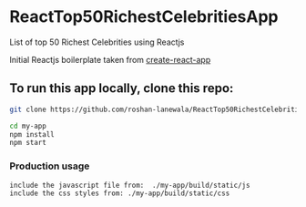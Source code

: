 # ReactTop50RichestCelebritiesApp
List of top 50 Richest Celebrities using Reactjs


Initial Reactjs boilerplate taken from [create-react-app](https://github.com/facebookincubator/create-react-app)

## To run this app locally, clone this repo:

```sh
git clone https://github.com/roshan-lanewala/ReactTop50RichestCelebritiesApp.git

cd my-app
npm install
npm start
```

### Production usage
```sh
include the javascript file from:  ./my-app/build/static/js
include the css styles from: ./my-app/build/static/css
```
